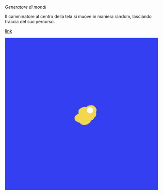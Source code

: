 _Generatore di mondi_

Il camminatore al centro della tela si muove in maniera random, lasciando traccia del suo percorso.

[link](https://editor.p5js.org/angelicazanibellato/full/sk-rOB2UT)

![](https://raw.githubusercontent.com/angelicazanibellato/archive/master/angelicazanibellato/Esercizi%20p5/mondo%20con%20camminatore/img2.jpg)
